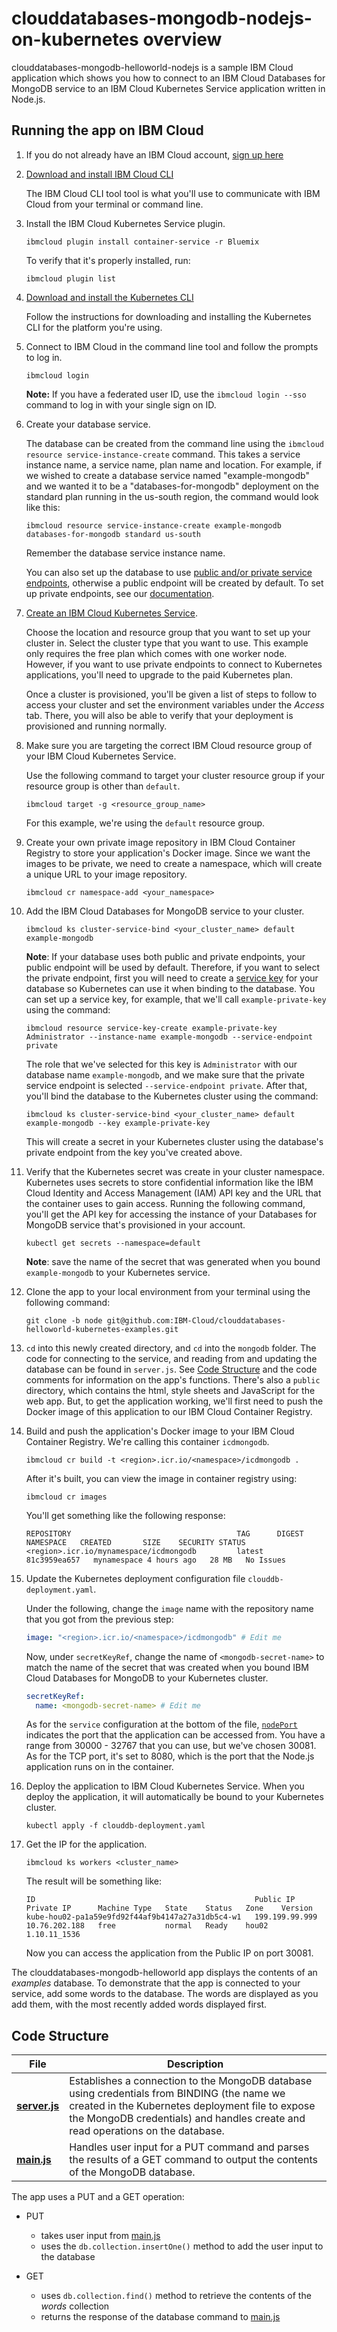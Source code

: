 # clouddatabases-mongodb-nodejs-on-kubernetes overview

clouddatabases-mongodb-helloworld-nodejs is a sample IBM Cloud application which shows you how to connect to an IBM Cloud Databases for MongoDB service to an IBM Cloud Kubernetes Service application written in Node.js.

## Running the app on IBM Cloud

1. If you do not already have an IBM Cloud account, [sign up here][IBMCloud_signup_url]

2. [Download and install IBM Cloud CLI][Download_IBMCloud_cli]

    The IBM Cloud CLI tool tool is what you'll use to communicate with IBM Cloud from your terminal or command line.

3. Install the IBM Cloud Kubernetes Service plugin.

      ```shell
      ibmcloud plugin install container-service -r Bluemix
      ```

      To verify that it's properly installed, run:

      ```shell
      ibmcloud plugin list
      ```

4. [Download and install the Kubernetes CLI][Download_Kubernetes_cli]

      Follow the instructions for downloading and installing the Kubernetes CLI for the platform you're using.

5. Connect to IBM Cloud in the command line tool and follow the prompts to log in.

      ```shell
      ibmcloud login
      ```

      **Note:** If you have a federated user ID, use the `ibmcloud login --sso` command to log in with your single sign on ID.

6. Create your database service.

      The database can be created from the command line using the `ibmcloud resource service-instance-create` command. This takes a
      service instance name, a service name, plan name and location. For example, if we wished to create a database service named "example-mongodb" and we wanted it to be a "databases-for-mongodb" deployment on the standard plan running in the us-south region, the command would look like this:

      ```shell
      ibmcloud resource service-instance-create example-mongodb databases-for-mongodb standard us-south
      ```
      Remember the database service instance name.

      You can also set up the database to use [public and/or private service endpoints](https://cloud.ibm.com/docs/services/service-endpoint?topic=service-endpoint-about), otherwise a public endpoint will be created by default. To set up private endpoints, see our [documentation](https://cloud.ibm.com/docs/services/databases-for-mongodb?topic=cloud-databases-service-endpoints).

7. [Create an IBM Cloud Kubernetes Service](https://cloud.ibm.com/containers-kubernetes/overview).

      Choose the location and resource group that you want to set up your cluster in. Select the cluster type that you want to use. This example only requires the free plan which comes with one worker node. However, if you want to use private endpoints to connect to Kubernetes applications, you'll need to upgrade to the paid Kubernetes plan.

      Once a cluster is provisioned, you'll be given a list of steps to follow to access your cluster and set the environment variables under the _Access_ tab. There, you will also be able to verify that your deployment is provisioned and running normally.

8. Make sure you are targeting the correct IBM Cloud resource group of your IBM Cloud Kubernetes Service.

      Use the following command to target your cluster resource group if your resource group is other than `default`.

      ```shell
      ibmcloud target -g <resource_group_name>
      ```

      For this example, we're using the `default` resource group.

9. Create your own private image repository in IBM Cloud Container Registry to store your application's Docker image. Since we want the images to be private, we need to create a namespace, which will create a unique URL to your image repository.  

      ```shell
      ibmcloud cr namespace-add <your_namespace>
      ```

10. Add the IBM Cloud Databases for MongoDB service to your cluster.

      ```shell
      ibmcloud ks cluster-service-bind <your_cluster_name> default example-mongodb
      ```

      **Note**: If your database uses both public and private endpoints, your public endpoint will be used by default. Therefore, if you want to select the private endpoint, first you will need to create a [service key](https://cloud.ibm.com/docs/cli/reference/ibmcloud?topic=cloud-cli-ibmcloud_commands_resource#ibmcloud_resource_service_key_create) for your database so Kubernetes can use it when binding to the database. You can set up a service key, for example, that we'll call `example-private-key`  using the command:

      ```shell
      ibmcloud resource service-key-create example-private-key Administrator --instance-name example-mongodb --service-endpoint private  
      ```

      The role that we've selected for this key is `Administrator` with our database name `example-mongodb`, and we make sure that the private service endpoint is selected `--service-endpoint private`. After that, you'll bind the database to the Kubernetes cluster using the command:

      ```shell
      ibmcloud ks cluster-service-bind <your_cluster_name> default example-mongodb --key example-private-key
      ```

      This will create a secret in your Kubernetes cluster using the database's private endpoint from the key you've created above.

11. Verify that the Kubernetes secret was create in your cluster namespace. Kubernetes uses secrets to store confidential information like the IBM Cloud Identity and Access Management (IAM) API key and the URL that the container uses to gain access. Running the following command, you'll get the API key for accessing the instance of your Databases for MongoDB service that's provisioned in your account.

      ```shell
      kubectl get secrets --namespace=default
      ```

    **Note**: save the name of the secret that was generated when you bound `example-mongodb` to your Kubernetes service.

12. Clone the app to your local environment from your terminal using the following command:

      ```shell
      git clone -b node git@github.com:IBM-Cloud/clouddatabases-helloworld-kubernetes-examples.git
      ```

13. `cd` into this newly created directory, and `cd` into the `mongodb` folder. The code for connecting to the service, and reading from and updating the database can be found in `server.js`. See [Code Structure](#code-structure) and the code comments for information on the app's functions. There's also a `public` directory, which contains the html, style sheets and JavaScript for the web app. But, to get the application working, we'll first need to push the Docker image of this application to our IBM Cloud Container Registry.

14. Build and push the application's Docker image to your IBM Cloud Container Registry. We're calling this container `icdmongodb`.

    ```shell
    ibmcloud cr build -t <region>.icr.io/<namespace>/icdmongodb .
    ```

    After it's built, you can view the image in container registry using:

    ```shell
    ibmcloud cr images
    ```

    You'll get something like the following response:

    ```shell
    REPOSITORY                                     TAG      DIGEST         NAMESPACE   CREATED       SIZE    SECURITY STATUS
    <region>.icr.io/mynamespace/icdmongodb         latest   81c3959ea657   mynamespace 4 hours ago   28 MB   No Issues
    ```

15. Update the Kubernetes deployment configuration file `clouddb-deployment.yaml`.

    Under the following, change the `image` name with the repository name that you got from the previous step:

    ```yaml
    image: "<region>.icr.io/<namespace>/icdmongodb" # Edit me
    ```

    Now, under `secretKeyRef`, change the name of `<mongodb-secret-name>` to match the name of the secret that was created when you bound IBM Cloud Databases for MongoDB to your Kubernetes cluster.

    ```yaml
    secretKeyRef:
      name: <mongodb-secret-name> # Edit me
    ```

    As for the `service` configuration at the bottom of the file, [`nodePort`][nodePort_information] indicates the port that the application can be accessed from. You have a range from 30000 - 32767 that you can use, but we've chosen 30081. As for the TCP port, it's set to 8080, which is the port that the Node.js application runs on in the container.

16. Deploy the application to IBM Cloud Kubernetes Service. When you deploy the application, it will automatically be bound to your Kubernetes cluster.

    ```shell
    kubectl apply -f clouddb-deployment.yaml
    ```

17. Get the IP for the application.

    ```shell
    ibmcloud ks workers <cluster_name>
    ```

    The result will be something like:

    ```shell
    ID                                                 Public IP        Private IP      Machine Type   State    Status   Zone    Version
    kube-hou02-pa1a59e9fd92f44af9b4147a27a31db5c4-w1   199.199.99.999   10.76.202.188   free           normal   Ready    hou02   1.10.11_1536
    ```

    Now you can access the application from the Public IP on port 30081.

The clouddatabases-mongodb-helloworld app displays the contents of an _examples_ database. To demonstrate that the app is connected to your service, add some words to the database. The words are displayed as you add them, with the most recently added words displayed first.

## Code Structure

| File | Description |
| ---- | ----------- |
|[**server.js**](server.js)|Establishes a connection to the MongoDB database using credentials from BINDING (the name we created in the Kubernetes deployment file to expose the MongoDB credentials) and handles create and read operations on the database. |
|[**main.js**](public/javascripts/main.js)|Handles user input for a PUT command and parses the results of a GET command to output the contents of the MongoDB database.|

The app uses a PUT and a GET operation:

- PUT
  - takes user input from [main.js](public/javascript/main.js)
  - uses the `db.collection.insertOne()` method to add the user input to the database

- GET
  - uses `db.collection.find()` method to retrieve the contents of the _words_ collection
  - returns the response of the database command to [main.js](public/javascript/main.js)



[databases_for_mongodb_url]: https://console.bluemix.net/catalog/services/databases-for-mongodb/
[IBMCloud_signup_url]: https://console.bluemix.net/registration/?cm_mmc=Display-SampleApp-_-IBMCloudSampleApp-DatabasesFormongodb
[Download_IBMCloud_cli]: https://console.bluemix.net/docs/cli/reference/bluemix_cli/download_cli.html
[Download_Kubernetes_cli]: https://kubernetes.io/docs/tasks/tools/install-kubectl/
[nodePort_information]: https://console.bluemix.net/docs/containers/cs_nodeport.html#nodeport